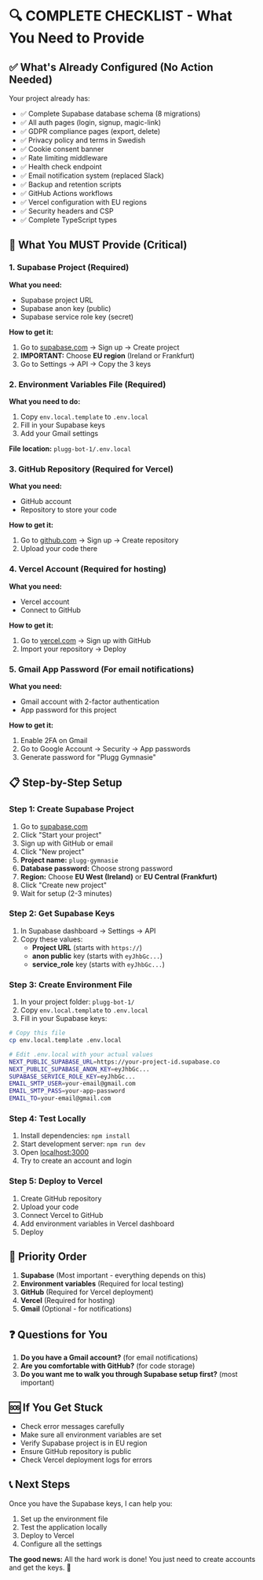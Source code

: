 # 🔍 **COMPLETE CHECKLIST - What You Need to Provide**

## ✅ **What's Already Configured (No Action Needed)**

Your project already has:
- ✅ Complete Supabase database schema (8 migrations)
- ✅ All auth pages (login, signup, magic-link)
- ✅ GDPR compliance pages (export, delete)
- ✅ Privacy policy and terms in Swedish
- ✅ Cookie consent banner
- ✅ Rate limiting middleware
- ✅ Health check endpoint
- ✅ Email notification system (replaced Slack)
- ✅ Backup and retention scripts
- ✅ GitHub Actions workflows
- ✅ Vercel configuration with EU regions
- ✅ Security headers and CSP
- ✅ Complete TypeScript types

## 🚨 **What You MUST Provide (Critical)**

### 1. **Supabase Project** (Required)
**What you need:**
- Supabase project URL
- Supabase anon key (public)
- Supabase service role key (secret)

**How to get it:**
1. Go to [supabase.com](https://supabase.com) → Sign up → Create project
2. **IMPORTANT:** Choose **EU region** (Ireland or Frankfurt)
3. Go to Settings → API → Copy the 3 keys

### 2. **Environment Variables File** (Required)
**What you need to do:**
1. Copy `env.local.template` to `.env.local`
2. Fill in your Supabase keys
3. Add your Gmail settings

**File location:** `plugg-bot-1/.env.local`

### 3. **GitHub Repository** (Required for Vercel)
**What you need:**
- GitHub account
- Repository to store your code

**How to get it:**
1. Go to [github.com](https://github.com) → Sign up → Create repository
2. Upload your code there

### 4. **Vercel Account** (Required for hosting)
**What you need:**
- Vercel account
- Connect to GitHub

**How to get it:**
1. Go to [vercel.com](https://vercel.com) → Sign up with GitHub
2. Import your repository → Deploy

### 5. **Gmail App Password** (For email notifications)
**What you need:**
- Gmail account with 2-factor authentication
- App password for this project

**How to get it:**
1. Enable 2FA on Gmail
2. Go to Google Account → Security → App passwords
3. Generate password for "Plugg Gymnasie"

## 📋 **Step-by-Step Setup**

### Step 1: Create Supabase Project
1. Go to [supabase.com](https://supabase.com)
2. Click "Start your project"
3. Sign up with GitHub or email
4. Click "New project"
5. **Project name:** `plugg-gymnasie`
6. **Database password:** Choose strong password
7. **Region:** Choose **EU West (Ireland)** or **EU Central (Frankfurt)**
8. Click "Create new project"
9. Wait for setup (2-3 minutes)

### Step 2: Get Supabase Keys
1. In Supabase dashboard → Settings → API
2. Copy these values:
   - **Project URL** (starts with `https://`)
   - **anon public** key (starts with `eyJhbGc...`)
   - **service_role** key (starts with `eyJhbGc...`)

### Step 3: Create Environment File
1. In your project folder: `plugg-bot-1/`
2. Copy `env.local.template` to `.env.local`
3. Fill in your Supabase keys:

```bash
# Copy this file
cp env.local.template .env.local

# Edit .env.local with your actual values
NEXT_PUBLIC_SUPABASE_URL=https://your-project-id.supabase.co
NEXT_PUBLIC_SUPABASE_ANON_KEY=eyJhbGc...
SUPABASE_SERVICE_ROLE_KEY=eyJhbGc...
EMAIL_SMTP_USER=your-email@gmail.com
EMAIL_SMTP_PASS=your-app-password
EMAIL_TO=your-email@gmail.com
```

### Step 4: Test Locally
1. Install dependencies: `npm install`
2. Start development server: `npm run dev`
3. Open [localhost:3000](http://localhost:3000)
4. Try to create an account and login

### Step 5: Deploy to Vercel
1. Create GitHub repository
2. Upload your code
3. Connect Vercel to GitHub
4. Add environment variables in Vercel dashboard
5. Deploy

## 🎯 **Priority Order**

1. **Supabase** (Most important - everything depends on this)
2. **Environment variables** (Required for local testing)
3. **GitHub** (Required for Vercel deployment)
4. **Vercel** (Required for hosting)
5. **Gmail** (Optional - for notifications)

## ❓ **Questions for You**

1. **Do you have a Gmail account?** (for email notifications)
2. **Are you comfortable with GitHub?** (for code storage)
3. **Do you want me to walk you through Supabase setup first?** (most important)

## 🆘 **If You Get Stuck**

- Check error messages carefully
- Make sure all environment variables are set
- Verify Supabase project is in EU region
- Ensure GitHub repository is public
- Check Vercel deployment logs for errors

## 📞 **Next Steps**

Once you have the Supabase keys, I can help you:
1. Set up the environment file
2. Test the application locally
3. Deploy to Vercel
4. Configure all the settings

**The good news:** All the hard work is done! You just need to create accounts and get the keys. 🎉
